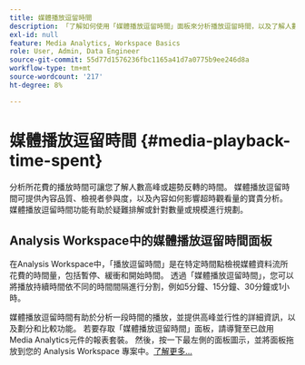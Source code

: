 ```yaml
---
title: 媒體播放逗留時間
description: 「了解如何使用「媒體播放逗留時間」面板來分析播放逗留時間，以及了解人數高峰及趨勢反轉的時間。」
exl-id: null
feature: Media Analytics, Workspace Basics
role: User, Admin, Data Engineer
source-git-commit: 55d77d1576236fbc1165a41d7a0775b9ee246d8a
workflow-type: tm+mt
source-wordcount: '217'
ht-degree: 8%

---
```


# 媒體播放逗留時間 {#media-playback-time-spent}

分析所花費的播放時間可讓您了解人數高峰或趨勢反轉的時間。 媒體播放逗留時間可提供內容品質、檢視者參與度，以及內容如何影響超時觀看量的寶貴分析。 媒體播放逗留時間功能有助於疑難排解或針對數量或規模進行規劃。

## Analysis Workspace中的媒體播放逗留時間面板

在Analysis Workspace中，「播放逗留時間」是在特定時間點檢視媒體資料流所花費的時間量，包括暫停、緩衝和開始時間。 透過「媒體播放逗留時間」，您可以將播放持續時間依不同的時間間隔進行分割，例如5分鐘、15分鐘、30分鐘或1小時。


媒體播放逗留時間有助於分析一段時間的播放，並提供高峰並行性的詳細資訊，以及劃分和比較功能。 若要存取「媒體播放逗留時間」面板，請導覽至已啟用Media Analytics元件的報表套裝。 然後，按一下最左側的面板圖示，並將面板拖放到您的 Analysis Workspace 專案中。[了解更多...](https://experienceleague.adobe.com/docs/analytics/analyze/analysis-workspace/panels/media-playback-time-spent.html)

<!-- ## DOES THIS APPLY Get Concurrent Viewers via Analytics Reporting API

REVISE You can also get concurrent viewer data for up to 1-month at a time at minute-level granularity using the Analytics Reporting API 2.0.  The reporting API uses the same definition of concurrent viewers as Analysis Workspace.  For more information see [_*Get concurrent viewers JSON report data with Analytics 2.0 APIs*_](/help/media-reports/media-default-reports/get-concurrent-json20.md). -->
